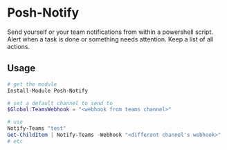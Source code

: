 # Posh-Notify

Send yourself or your team notifications from within a powershell script. Alert when a task is done or something needs attention. Keep a list of all actions.

## Usage

```powershell
# get the module
Install-Module Posh-Notify

# set a default channel to send to
$Global:TeamsWebhook = "<webhook from teams channel>"

# use
Notify-Teams "test"
Get-ChildItem | Notify-Teams -Webhook "<different channel's webhook>"
# etc
```
